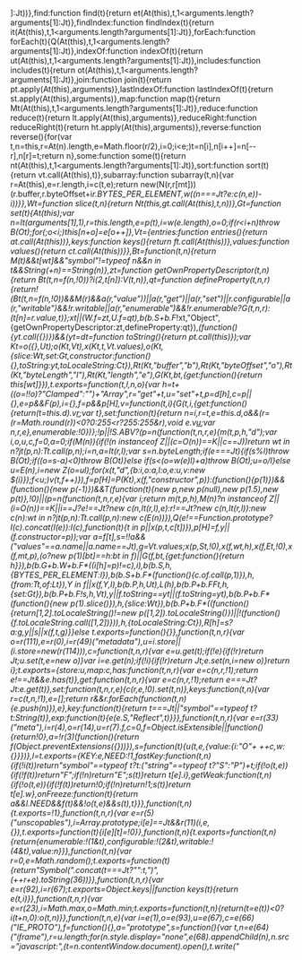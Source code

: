 ]:Jt))},find:function find(t){return et(At(this),t,1<arguments.length?arguments[1]:Jt)},findIndex:function findIndex(t){return it(At(this),t,1<arguments.length?arguments[1]:Jt)},forEach:function forEach(t){Q(At(this),t,1<arguments.length?arguments[1]:Jt)},indexOf:function indexOf(t){return ut(At(this),t,1<arguments.length?arguments[1]:Jt)},includes:function includes(t){return ot(At(this),t,1<arguments.length?arguments[1]:Jt)},join:function join(t){return pt.apply(At(this),arguments)},lastIndexOf:function lastIndexOf(t){return st.apply(At(this),arguments)},map:function map(t){return Mt(At(this),t,1<arguments.length?arguments[1]:Jt)},reduce:function reduce(t){return lt.apply(At(this),arguments)},reduceRight:function reduceRight(t){return ht.apply(At(this),arguments)},reverse:function reverse(){for(var t,n=this,r=At(n).length,e=Math.floor(r/2),i=0;i<e;)t=n[i],n[i++]=n[--r],n[r]=t;return n},some:function some(t){return nt(At(this),t,1<arguments.length?arguments[1]:Jt)},sort:function sort(t){return vt.call(At(this),t)},subarray:function subarray(t,n){var r=At(this),e=r.length,i=c(t,e);return new(N(r,r[mt]))(r.buffer,r.byteOffset+i*r.BYTES_PER_ELEMENT,w((n===Jt?e:c(n,e))-i))}},Wt=function slice(t,n){return Nt(this,gt.call(At(this),t,n))},Gt=function set(t){At(this);var n=It(arguments[1],1),r=this.length,e=p(t),i=w(e.length),o=0;if(r<i+n)throw B(Ot);for(;o<i;)this[n+o]=e[o++]},Vt={entries:function entries(){return at.call(At(this))},keys:function keys(){return ft.call(At(this))},values:function values(){return ct.call(At(this))}},Bt=function(t,n){return M(t)&&t[wt]&&"symbol"!=typeof n&&n in t&&String(+n)==String(n)},zt=function getOwnPropertyDescriptor(t,n){return Bt(t,n=f(n,!0))?i(2,t[n]):V(t,n)},qt=function defineProperty(t,n,r){return!(Bt(t,n=f(n,!0))&&M(r)&&a(r,"value"))||a(r,"get")||a(r,"set")||r.configurable||a(r,"writable")&&!r.writable||a(r,"enumerable")&&!r.enumerable?G(t,n,r):(t[n]=r.value,t)};xt||(W.f=zt,U.f=qt),b(b.S+b.F*!xt,"Object",{getOwnPropertyDescriptor:zt,defineProperty:qt}),_(function(){yt.call({})})&&(yt=dt=function toString(){return pt.call(this)});var Kt=o({},Ut);o(Kt,Vt),x(Kt,_t,Vt.values),o(Kt,{slice:Wt,set:Gt,constructor:function(){},toString:yt,toLocaleString:Ct}),Rt(Kt,"buffer","b"),Rt(Kt,"byteOffset","o"),Rt(Kt,"byteLength","l"),Rt(Kt,"length","e"),G(Kt,bt,{get:function(){return this[wt]}}),t.exports=function(t,l,n,o){var h=t+((o=!!o)?"Clamped":"")+"Array",r="get"+t,u="set"+t,p=d[h],c=p||{},e=p&&F(p),i={},f=p&&p[H],v=function(t,i){G(t,i,{get:function(){return(t=this._d).v[r](i*l+t.o,Pt);var t},set:function(t){return n=i,r=t,e=this._d,o&&(r=(r=Math.round(r))<0?0:255<r?255:255&r),void e.v[u](n*l+e.o,r,Pt);var n,r,e},enumerable:!0})};!p||!S.ABV?(p=n(function(t,n,r,e){m(t,p,h,"_d");var i,o,u,c,f=0,a=0;if(M(n)){if(!(n instanceof Z||(c=O(n))==K||c==J))return wt in n?jt(p,n):Tt.call(p,n);i=n,a=It(r,l);var s=n.byteLength;if(e===Jt){if(s%l)throw B(Ot);if((o=s-a)<0)throw B(Ot)}else if(s<(o=w(e)*l)+a)throw B(Ot);u=o/l}else u=E(n),i=new Z(o=u*l);for(x(t,"_d",{b:i,o:a,l:o,e:u,v:new $(i)});f<u;)v(t,f++)}),f=p[H]=P(Kt),x(f,"constructor",p)):_(function(){p(1)})&&_(function(){new p(-1)})&&T(function(t){new p,new p(null),new p(1.5),new p(t)},!0)||(p=n(function(t,n,r,e){var i;return m(t,p,h),M(n)?n instanceof Z||(i=O(n))==K||i==J?e!==Jt?new c(n,It(r,l),e):r!==Jt?new c(n,It(r,l)):new c(n):wt in n?jt(p,n):Tt.call(p,n):new c(E(n))}),Q(e!==Function.prototype?I(c).concat(I(e)):I(c),function(t){t in p||x(p,t,c[t])}),p[H]=f,y||(f.constructor=p));var a=f[_t],s=!!a&&("values"==a.name||a.name==Jt),g=Vt.values;x(p,St,!0),x(f,wt,h),x(f,Et,!0),x(f,mt,p),(o?new p(1)[bt]==h:bt in f)||G(f,bt,{get:function(){return h}}),b(b.G+b.W+b.F*((i[h]=p)!=c),i),b(b.S,h,{BYTES_PER_ELEMENT:l}),b(b.S+b.F*_(function(){c.of.call(p,1)}),h,{from:Tt,of:Lt}),Y in f||x(f,Y,l),b(b.P,h,Ut),L(h),b(b.P+b.F*Ft,h,{set:Gt}),b(b.P+b.F*!s,h,Vt),y||f.toString==yt||(f.toString=yt),b(b.P+b.F*_(function(){new p(1).slice()}),h,{slice:Wt}),b(b.P+b.F*(_(function(){return[1,2].toLocaleString()!=new p([1,2]).toLocaleString()})||!_(function(){f.toLocaleString.call([1,2])})),h,{toLocaleString:Ct}),R[h]=s?a:g,y||s||x(f,_t,g)}}else t.exports=function(){}},function(t,n,r){var o=r(111),e=r(0),i=r(49)("metadata"),u=i.store||(i.store=new(r(114))),c=function(t,n,r){var e=u.get(t);if(!e){if(!r)return Jt;u.set(t,e=new o)}var i=e.get(n);if(!i){if(!r)return Jt;e.set(n,i=new o)}return i};t.exports={store:u,map:c,has:function(t,n,r){var e=c(n,r,!1);return e!==Jt&&e.has(t)},get:function(t,n,r){var e=c(n,r,!1);return e===Jt?Jt:e.get(t)},set:function(t,n,r,e){c(r,e,!0).set(t,n)},keys:function(t,n){var r=c(t,n,!1),e=[];return r&&r.forEach(function(t,n){e.push(n)}),e},key:function(t){return t===Jt||"symbol"==typeof t?t:String(t)},exp:function(t){e(e.S,"Reflect",t)}}},function(t,n,r){var e=r(33)("meta"),i=r(4),o=r(14),u=r(7).f,c=0,f=Object.isExtensible||function(){return!0},a=!r(3)(function(){return f(Object.preventExtensions({}))}),s=function(t){u(t,e,{value:{i:"O"+ ++c,w:{}}})},l=t.exports={KEY:e,NEED:!1,fastKey:function(t,n){if(!i(t))return"symbol"==typeof t?t:("string"==typeof t?"S":"P")+t;if(!o(t,e)){if(!f(t))return"F";if(!n)return"E";s(t)}return t[e].i},getWeak:function(t,n){if(!o(t,e)){if(!f(t))return!0;if(!n)return!1;s(t)}return t[e].w},onFreeze:function(t){return a&&l.NEED&&f(t)&&!o(t,e)&&s(t),t}}},function(t,n){t.exports=!1},function(t,n,r){var e=r(5)("unscopables"),i=Array.prototype;i[e]==Jt&&r(11)(i,e,{}),t.exports=function(t){i[e][t]=!0}},function(t,n){t.exports=function(t,n){return{enumerable:!(1&t),configurable:!(2&t),writable:!(4&t),value:n}}},function(t,n){var r=0,e=Math.random();t.exports=function(t){return"Symbol(".concat(t===Jt?"":t,")_",(++r+e).toString(36))}},function(t,n,r){var e=r(92),i=r(67);t.exports=Object.keys||function keys(t){return e(t,i)}},function(t,n,r){var e=r(23),i=Math.max,o=Math.min;t.exports=function(t,n){return(t=e(t))<0?i(t+n,0):o(t,n)}},function(t,n,e){var i=e(1),o=e(93),u=e(67),c=e(66)("IE_PROTO"),f=function(){},a="prototype",s=function(){var t,n=e(64)("iframe"),r=u.length;for(n.style.display="none",e(68).appendChild(n),n.src="javascript:",(t=n.contentWindow.document).open(),t.write("<script>document.F=Object<\/script>"),t.close(),s=t.F;r--;)delete s[a][u[r]];return s()};t.exports=Object.create||function create(t,n){var r;return null!==t?(f[a]=i(t),r=new f,f[a]=null,r[c]=t):r=s(),n===Jt?r:o(r,n)}},function(t,n,r){var e=r(92),i=r(67).concat("length","prototype");n.f=Object.getOwnPropertyNames||function getOwnPropertyNames(t){return e(t,i)}},function(t,n,r){var e=r(2),i=r(7),o=r(6),u=r(5)("species");t.exports=function(t){var n=e[t];o&&n&&!n[u]&&i.f(n,u,{configurable:!0,get:function(){return this}})}},function(t,n){t.exports=function(t,n,r,e){if(!(t instanceof n)||e!==Jt&&e in t)throw TypeError(r+": incorrect invocation!");return t}},function(t,n,r){var h=r(18),p=r(104),v=r(80),g=r(1),y=r(8),d=r(82),_={},b={};(n=t.exports=function(t,n,r,e,i){var o,u,c,f,a=i?function(){return t}:d(t),s=h(r,e,n?2:1),l=0;if("function"!=typeof a)throw TypeError(t+" is not iterable!");if(v(a)){for(o=y(t.length);l<o;l++)if((f=n?s(g(u=t[l])[0],u[1]):s(t[l]))===_||f===b)return f}else for(c=a.call(t);!(u=c.next()).done;)if((f=p(c,s,u.value,n))===_||f===b)return f}).BREAK=_,n.RETURN=b},function(t,n,r){var i=r(12);t.exports=function(t,n,r){for(var e in n)i(t,e,n[e],r);return t}},function(t,n,r){var e=r(7).f,i=r(14),o=r(5)("toStringTag");t.exports=function(t,n,r){t&&!i(t=r?t:t.prototype,o)&&e(t,o,{configurable:!0,value:n})}},function(t,n,r){var u=r(0),e=r(22),c=r(3),f=r(71),i="["+f+"]",o=RegExp("^"+i+i+"*"),a=RegExp(i+i+"*$"),s=function(t,n,r){var e={},i=c(function(){return!!f[t]()||"​"!="​"[t]()}),o=e[t]=i?n(l):f[t];r&&(e[r]=o),u(u.P+u.F*i,"String",e)},l=s.trim=function(t,n){return t=String(e(t)),1&n&&(t=t.replace(o,"")),2&n&&(t=t.replace(a,"")),t};t.exports=s},function(t,n){t.exports={}},function(t,n,r){var e=r(4);t.exports=function(t,n){if(!e(t)||t._t!==n)throw TypeError("Incompatible receiver, "+n+" required!");return t}},function(t,n,r){var e=r(19);t.exports=Object("z").propertyIsEnumerable(0)?Object:function(t){return"String"==e(t)?t.split(""):Object(t)}},function(t,n){n.f={}.propertyIsEnumerable},function(t,n,r){var i=r(19),o=r(5)("toStringTag"),u="Arguments"==i(function(){return arguments}());t.exports=function(t){var n,r,e;return t===Jt?"Undefined":null===t?"Null":"string"==typeof(r=function(t,n){try{return t[n]}catch(r){}}(n=Object(t),o))?r:u?i(n):"Object"==(e=i(n))&&"function"==typeof n.callee?"Arguments":e}},function(t,n,r){var e=r(26),i=r(2),o="__core-js_shared__",u=i[o]||(i[o]={});(t.exports=function(t,n){return u[t]||(u[t]=n!==Jt?n:{})})("versions",[]).push({version:e.version,mode:r(30)?"pure":"global",copyright:"© 2018 Denis Pushkarev (zloirock.ru)"})},function(t,n,r){var f=r(15),a=r(8),s=r(35);t.exports=function(c){return function(t,n,r){var e,i=f(t),o=a(i.length),u=s(r,o);if(c&&n!=n){for(;u<o;)if((e=i[u++])!=e)return!0}else for(;u<o;u++)if((c||u in i)&&i[u]===n)return c||u||0;return!c&&-1}}},function(t,n){n.f=Object.getOwnPropertySymbols},function(t,n,r){var e=r(19);t.exports=Array.isArray||function isArray(t){return"Array"==e(t)}},function(t,n,r){var e=r(4),i=r(19),o=r(5)("match");t.exports=function(t){var n;return e(t)&&((n=t[o])!==Jt?!!n:"RegExp"==i(t))}},function(t,n,r){var o=r(5)("iterator"),u=!1;try{var e=[7][o]();e["return"]=function(){u=!0},Array.from(e,function(){throw 2})}catch(c){}t.exports=function(t,n){if(!n&&!u)return!1;var r=!1;try{var e=[7],i=e[o]();i.next=function(){return{done:r=!0}},e[o]=function(){return i},t(e)}catch(c){}return r}},function(t,n,r){var e=r(1);t.exports=function(){var t=e(this),n="";return t.global&&(n+="g"),t.ignoreCase&&(n+="i"),t.multiline&&(n+="m"),t.unicode&&(n+="u"),t.sticky&&(n+="y"),n}},function(t,n,r){var c=r(11),f=r(12),a=r(3),s=r(22),l=r(5);t.exports=function(n,t,r){var e=l(n),i=r(s,e,""[n]),o=i[0],u=i[1];a(function(){var t={};return t[e]=function(){return 7},7!=""[n](t)})&&(f(String.prototype,n,o),c(RegExp.prototype,e,2==t?function(t,n){return u.call(t,this,n)}:function(t){return u.call(t,this)}))}},function(t,n,r){var i=r(1),o=r(10),u=r(5)("species");t.exports=function(t,n){var r,e=i(t).constructor;return e===Jt||(r=i(e)[u])==Jt?n:o(r)}},function(t,n,r){var e=r(2).navigator;t.exports=e&&e.userAgent||""},function(t,n,r){var d=r(2),_=r(0),b=r(12),S=r(41),m=r(29),x=r(40),w=r(39),E=r(4),O=r(3),M=r(54),P=r(42),F=r(70);t.exports=function(e,t,n,r,i,o){var u=d[e],c=u,f=i?"set":"add",a=c&&c.prototype,s={},l=function(t){var r=a[t];b(a,t,"delete"==t?function(t){return!(o&&!E(t))&&r.call(this,0===t?0:t)}:"has"==t?function has(t){return!(o&&!E(t))&&r.call(this,0===t?0:t)}:"get"==t?function get(t){return o&&!E(t)?Jt:r.call(this,0===t?0:t)}:"add"==t?function add(t){return r.call(this,0===t?0:t),this}:function set(t,n){return r.call(this,0===t?0:t,n),this})};if("function"==typeof c&&(o||a.forEach&&!O(function(){(new c).entries().next()}))){var h=new c,p=h[f](o?{}:-0,1)!=h,v=O(function(){h.has(1)}),g=M(function(t){new c(t)}),y=!o&&O(function(){for(var t=new c,n=5;n--;)t[f](n,n);return!t.has(-0)});g||(((c=t(function(t,n){w(t,c,e);var r=F(new u,t,c);return n!=Jt&&x(n,i,r[f],r),r})).prototype=a).constructor=c),(v||y)&&(l("delete"),l("has"),i&&l("get")),(y||p)&&l(f),o&&a.clear&&delete a.clear}else c=r.getConstructor(t,e,i,f),S(c.prototype,n),m.NEED=!0;return P(c,e),_(_.G+_.W+_.F*((s[e]=c)!=u),s),o||r.setStrong(c,e,i),c}},function(t,n,r){for(var e,i=r(2),o=r(11),u=r(33),c=u("typed_array"),f=u("view"),a=!(!i.ArrayBuffer||!i.DataView),s=a,l=0,h="Int8Array,Uint8Array,Uint8ClampedArray,Int16Array,Uint16Array,Int32Array,Uint32Array,Float32Array,Float64Array".split(",");l<9;)(e=i[h[l++]])?(o(e.prototype,c,!0),o(e.prototype,f,!0)):s=!1;t.exports={ABV:a,CONSTR:s,TYPED:c,VIEW:f}},function(t,n,r){t.exports=r(30)||!r(3)(function(){var t=Math.random();__defineSetter__.call(null,t,function(){}),delete r(2)[t]})},function(t,n,r){var e=r(0);t.exports=function(t){e(e.S,t,{of:function of(){for(var t=arguments.length,n=new Array(t);t--;)n[t]=arguments[t];return new this(n)}})}},function(t,n,r){var e=r(0),u=r(10),c=r(18),f=r(40);t.exports=function(t){e(e.S,t,{from:function from(t){var n,r,e,i,o=arguments[1];return u(this),(n=o!==Jt)&&u(o),t==Jt?new this:(r=[],n?(e=0,i=c(o,arguments[2],2),f(t,!1,function(t){r.push(i(t,e++))})):f(t,!1,r.push,r),new this(r))}})}},function(t,n,r){var e=r(4),i=r(2).document,o=e(i)&&e(i.createElement);t.exports=function(t){return o?i.createElement(t):{}}},function(t,n,r){var e=r(2),i=r(26),o=r(30),u=r(91),c=r(7).f;t.exports=function(t){var n=i.Symbol||(i.Symbol=o?{}:e.Symbol||{});"_"==t.charAt(0)||t in n||c(n,t,{value:u.f(t)})}},function(t,n,r){var e=r(49)("keys"),i=r(33);t.exports=function(t){return e[t]||(e[t]=i(t))}},function(t,n){t.exports="constructor,hasOwnProperty,isPrototypeOf,propertyIsEnumerable,toLocaleString,toString,valueOf".split(",")},function(t,n,r){var e=r(2).document;t.exports=e&&e.documentElement},function(t,n,i){var r=i(4),e=i(1),o=function(t,n){if(e(t),!r(n)&&null!==n)throw TypeError(n+": can't set as prototype!")};t.exports={set:Object.setPrototypeOf||("__proto__"in{}?function(t,r,e){try{(e=i(18)(Function.call,i(16).f(Object.prototype,"__proto__").set,2))(t,[]),r=!(t instanceof Array)}catch(n){r=!0}return function setPrototypeOf(t,n){return o(t,n),r?t.__proto__=n:e(t,n),t}}({},!1):Jt),check:o}},function(t,n,r){var o=r(4),u=r(69).set;t.exports=function(t,n,r){var e,i=n.constructor;return i!==r&&"function"==typeof i&&(e=i.prototype)!==r.prototype&&o(e)&&u&&u(t,e),t}},function(t,n){t.exports="\t\n\x0B\f\r   ᠎             　\u2028\u2029\ufeff"},function(t,n,r){var i=r(23),o=r(22);t.exports=function repeat(t){var n=String(o(this)),r="",e=i(t);if(e<0||e==Infinity)throw RangeError("Count can't be negative");for(;0<e;(e>>>=1)&&(n+=n))1&e&&(r+=n);return r}},function(t,n){t.exports=Math.sign||function sign(t){return 0==(t=+t)||t!=t?t:t<0?-1:1}},function(t,n){var r=Math.expm1;t.exports=!r||22025.465794806718<r(10)||r(10)<22025.465794806718||-2e-17!=r(-2e-17)?function expm1(t){return 0==(t=+t)?t:-1e-6<t&&t<1e-6?t+t*t/2:Math.exp(t)-1}:r},function(t,n,r){var f=r(23),a=r(22);t.exports=function(c){return function(t,n){var r,e,i=String(a(t)),o=f(n),u=i.length;return o<0||u<=o?c?"":Jt:(r=i.charCodeAt(o))<55296||56319<r||o+1===u||(e=i.charCodeAt(o+1))<56320||57343<e?c?i.charAt(o):r:c?i.slice(o,o+2):e-56320+(r-55296<<10)+65536}}},function(t,n,r){var e=r(53),i=r(22);t.exports=function(t,n,r){if(e(n))throw TypeError("String#"+r+" doesn't accept regex!");return String(i(t))}},function(t,n,r){var i=r(5)("match");t.exports=function(t){var n=/./;try{"/./"[t](n)}catch(r){try{return n[i]=!1,!"/./"[t](n)}catch(e){}}return!0}},function(t,n,r){var b=r(30),S=r(0),m=r(12),x=r(11),w=r(44),E=r(79),O=r(42),M=r(17),P=r(5)("iterator"),F=!([].keys&&"next"in[].keys()),I="values",A=function(){return this};t.exports=function(t,n,r,e,i,o,u){E(r,n,e);var c,f,a,s=function(t){if(!F&&t in v)return v[t];switch(t){case"keys":return function keys(){return new r(this,t)};case I:return function values(){return new r(this,t)}}return function entries(){return new r(this,t)}},l=n+" Iterator",h=i==I,p=!1,v=t.prototype,g=v[P]||v["@@iterator"]||i&&v[i],y=g||s(i),d=i?h?s("entries"):y:Jt,_="Array"==n&&v.entries||g;if(_&&(a=M(_.call(new t)))!==Object.prototype&&a.next&&(O(a,l,!0),b||"function"==typeof a[P]||x(a,P,A)),h&&g&&g.name!==I&&(p=!0,y=function values(){return g.call(this)}),b&&!u||!F&&!p&&v[P]||x(v,P,y),w[n]=y,w[l]=A,i)if(c={values:h?y:s(I),keys:o?y:s("keys"),entries:d},u)for(f in c)f in v||m(v,f,c[f]);else S(S.P+S.F*(F||p),n,c);return c}},function(t,n,r){var e=r(36),i=r(32),o=r(42),u={};r(11)(u,r(5)("iterator"),function(){return this}),t.exports=function(t,n,r){t.prototype=e(u,{next:i(1,r)}),o(t,n+" Iterator")}},function(t,n,r){var e=r(44),i=r(5)("iterator"),o=Array.prototype;t.exports=function(t){return t!==Jt&&(e.Array===t||o[i]===t)}},function(t,n,r){var e=r(7),i=r(32);t.exports=function(t,n,r){n in t?e.f(t,n,i(0,r)):t[n]=r}},function(t,n,r){var e=r(48),i=r(5)("iterator"),o=r(44);t.exports=r(26).getIteratorMethod=function(t){if(t!=Jt)return t[i]||t["@@iterator"]||o[e(t)]}},function(t,n,r){var e=r(208);t.exports=function(t,n){return new(e(t))(n)}},function(t,n,r){var c=r(9),f=r(35),a=r(8);t.exports=function fill(t){for(var n=c(this),r=a(n.length),e=arguments.length,i=f(1<e?arguments[1]:Jt,r),o=2<e?arguments[2]:Jt,u=o===Jt?r:f(o,r);i<u;)n[i++]=t;return n}},function(t,n,r){var e=r(31),i=r(107),o=r(44),u=r(15);t.exports=r(78)(Array,"Array",function(t,n){this._t=u(t),this._i=0,this._k=n},function(){var t=this._t,n=this._k,r=this._i++;return!t||t.length<=r?(this._t=Jt,i(1)):i(0,"keys"==n?r:"values"==n?t[r]:[r,t[r]])},"values"),o.Arguments=o.Array,e("keys"),e("values"),e("entries")},function(t,n,r){var e,i,o,u=r(18),c=r(97),f=r(68),a=r(64),s=r(2),l=s.process,h=s.setImmediate,p=s.clearImmediate,v=s.MessageChannel,g=s.Dispatch,y=0,d={},_="onreadystatechange",b=function(){var t=+this;if(d.hasOwnProperty(t)){var n=d[t];delete d[t],n()}},S=function(t){b.call(t.data)};h&&p||(h=function setImmediate(t){for(var n=[],r=1;r<arguments.length;)n.push(arguments[r++]);return d[++y]=function(){c("function"==typeof t?t:Function(t),n)},e(y),y},p=function clearImmediate(t){delete d[t]},"process"==r(19)(l)?e=function(t){l.nextTick(u(b,t,1))}:g&&g.now?e=function(t){g.now(u(b,t,1))}:v?(o=(i=new v).port2,i.port1.onmessage=S,e=u(o.postMessage,o,1)):s.addEventListener&&"function"==typeof postMessage&&!s.importScripts?(e=function(t){s.postMessage(t+"","*")},s.addEventListener("message",S,!1)):e=_ in a("script")?function(t){f.appendChild(a("script"))[_]=function(){f.removeChild(this),b.call(t)}}:function(t){setTimeout(u(b,t,1),0)}),t.exports={set:h,clear:p}},function(t,n,r){var c=r(2),f=r(86).set,a=c.MutationObserver||c.WebKitMutationObserver,s=c.process,l=c.Promise,h="process"==r(19)(s);t.exports=function(){var e,i,o,t=function(){var t,n;for(h&&(t=s.domain)&&t.exit();e;){n=e.fn,e=e.next;try{n()}catch(r){throw e?o():i=Jt,r}}i=Jt,t&&t.enter()};if(h)o=function(){s.nextTick(t)};else if(!a||c.navigator&&c.navigator.standalone)if(l&&l.resolve){var n=l.resolve(Jt);o=function(){n.then(t)}}else o=function(){f.call(c,t)};else{var r=!0,u=document.createTextNode("");new a(t).observe(u,{characterData:!0}),o=function(){u.data=r=!r}}return function(t){var n={fn:t,next:Jt};i&&(i.next=n),e||(e=n,o()),i=n}}},function(t,n,r){var i=r(10);function PromiseCapability(t){var r,e;this.promise=new t(function(t,n){if(r!==Jt||e!==Jt)throw TypeError("Bad Promise constructor");r=t,e=n}),this.resolve=i(r),this.reject=i(e)}t.exports.f=function(t){return new PromiseCapability(t)}},function(t,n,r){var e=r(2),i=r(6),o=r(30),u=r(60),c=r(11),f=r(41),a=r(3),s=r(39),l=r(23),h=r(8),p=r(117),v=r(37).f,g=r(7).f,y=r(84),d=r(42),_="ArrayBuffer",b="DataView",S="prototype",m="Wrong index!",x=e[_],w=e[b],E=e.Math,O=e.RangeError,M=e.Infinity,P=x,F=E.abs,I=E.pow,A=E.floor,k=E.log,N=E.LN2,j="byteLength",R="byteOffset",T=i?"_b":"buffer",L=i?"_l":j,D=i?"_o":R;function packIEEE754(t,n,r){var e,i,o,u=new Array(r),c=8*r-n-1,f=(1<<c)-1,a=f>>1,s=23===n?I(2,-24)-I(2,-77):0,l=0,h=t<0||0===t&&1/t<0?1:0;for((t=F(t))!=t||t===M?(i=t!=t?1:0,e=f):(e=A(k(t)/N),t*(o=I(2,-e))<1&&(e--,o*=2),2<=(t+=1<=e+a?s/o:s*I(2,1-a))*o&&(e++,o/=2),f<=e+a?(i=0,e=f):1<=e+a?(i=(t*o-1)*I(2,n),e+=a):(i=t*I(2,a-1)*I(2,n),e=0));8<=n;u[l++]=255&i,i/=256,n-=8);for(e=e<<n|i,c+=n;0<c;u[l++]=255&e,e/=256,c-=8);return u[--l]|=128*h,u}function unpackIEEE754(t,n,r){var e,i=8*r-n-1,o=(1<<i)-1,u=o>>1,c=i-7,f=r-1,a=t[f--],s=127&a;for(a>>=7;0<c;s=256*s+t[f],f--,c-=8);for(e=s&(1<<-c)-1,s>>=-c,c+=n;0<c;e=256*e+t[f],f--,c-=8);if(0===s)s=1-u;else{if(s===o)return e?NaN:a?-M:M;e+=I(2,n),s-=u}return(a?-1:1)*e*I(2,s-n)}function unpackI32(t){return t[3]<<24|t[2]<<16|t[1]<<8|t[0]}function packI8(t){return[255&t]}function packI16(t){return[255&t,t>>8&255]}function packI32(t){return[255&t,t>>8&255,t>>16&255,t>>24&255]}function packF64(t){return packIEEE754(t,52,8)}function packF32(t){return packIEEE754(t,23,4)}function addGetter(t,n,r){g(t[S],n,{get:function(){return this[r]}})}function get(t,n,r,e){var i=p(+r);if(t[L]<i+n)throw O(m);var o=i+t[D],u=t[T]._b.slice(o,o+n);return e?u:u.reverse()}function set(t,n,r,e,i,o){var u=p(+r);if(t[L]<u+n)throw O(m);for(var c=t[T]._b,f=u+t[D],a=e(+i),s=0;s<n;s++)c[f+s]=a[o?s:n-s-1]}if(u.ABV){if(!a(function(){x(1)})||!a(function(){new x(-1)})||a(function(){return new x,new x(1.5),new x(NaN),x.name!=_})){for(var C,U=(x=function ArrayBuffer(t){return s(this,x),new P(p(t))})[S]=P[S],W=v(P),G=0;G<W.length;)(C=W[G++])in x||c(x,C,P[C]);o||(U.constructor=x)}var V=new w(new x(2)),B=w[S].setInt8;V.setInt8(0,2147483648),V.setInt8(1,2147483649),!V.getInt8(0)&&V.getInt8(1)||f(w[S],{setInt8:function setInt8(t,n){B.call(this,t,n<<24>>24)},setUint8:function setUint8(t,n){B.call(this,t,n<<24>>24)}},!0)}else x=function ArrayBuffer(t){s(this,x,_);var n=p(t);this._b=y.call(new Array(n),0),this[L]=n},w=function DataView(t,n,r){s(this,w,b),s(t,x,b);var e=t[L],i=l(n);if(i<0||e<i)throw O("Wrong offset!");if(e<i+(r=r===Jt?e-i:h(r)))throw O("Wrong length!");this[T]=t,this[D]=i,this[L]=r},i&&(addGetter(x,j,"_l"),addGetter(w,"buffer","_b"),addGetter(w,j,"_l"),addGetter(w,R,"_o")),f(w[S],{getInt8:function getInt8(t){return get(this,1,t)[0]<<24>>24},getUint8:function getUint8(t){return get(this,1,t)[0]},getInt16:function getInt16(t){var n=get(this,2,t,arguments[1]);return(n[1]<<8|n[0])<<16>>16},getUint16:function getUint16(t){var n=get(this,2,t,arguments[1]);return n[1]<<8|n[0]},getInt32:function getInt32(t){return unpackI32(get(this,4,t,arguments[1]))},getUint32:function getUint32(t){return unpackI32(get(this,4,t,arguments[1]))>>>0},getFloat32:function getFloat32(t){return unpackIEEE754(get(this,4,t,arguments[1]),23,4)},getFloat64:function getFloat64(t){return unpackIEEE754(get(this,8,t,arguments[1]),52,8)},setInt8:function setInt8(t,n){set(this,1,t,packI8,n)},setUint8:function setUint8(t,n){set(this,1,t,packI8,n)},setInt16:function setInt16(t,n){set(this,2,t,packI16,n,arguments[2])},setUint16:function setUint16(t,n){set(this,2,t,packI16,n,arguments[2])},setInt32:function setInt32(t,n){set(this,4,t,packI32,n,arguments[2])},setUint32:function setUint32(t,n){set(this,4,t,packI32,n,arguments[2])},setFloat32:function setFloat32(t,n){set(this,4,t,packF32,n,arguments[2])},setFloat64:function setFloat64(t,n){set(this,8,t,packF64,n,arguments[2])}});d(x,_),d(w,b),c(w[S],u.VIEW,!0),n[_]=x,n[b]=w},function(t,n,r){t.exports=!r(6)&&!r(3)(function(){return 7!=Object.defineProperty(r(64)("div"),"a",{get:function(){return 7}}).a})},function(t,n,r){n.f=r(5)},function(t,n,r){var u=r(14),c=r(15),f=r(50)(!1),a=r(66)("IE_PROTO");t.exports=function(t,n){var r,e=c(t),i=0,o=[];for(r in e)r!=a&&u(e,r)&&o.push(r);for(;i<n.length;)u(e,r=n[i++])&&(~f(o,r)||o.push(r));return o}},function(t,n,r){var u=r(7),c=r(1),f=r(34);t.exports=r(6)?Object.defineProperties:function defineProperties(t,n){c(t);for(var r,e=f(n),i=e.length,o=0;o<i;)u.f(t,r=e[o++],n[r]);return t}},function(t,n,r){var e=r(15),i=r(37).f,o={}.toString,u="object"==typeof window&&window&&Object.getOwnPropertyNames?Object.getOwnPropertyNames(window):[];t.exports.f=function getOwnPropertyNames(t){return u&&"[object Window]"==o.call(t)?function(t){try{return i(t)}catch(n){return u.slice()}}(t):i(e(t))}},function(t,n,r){var h=r(34),p=r(51),v=r(47),g=r(9),y=r(46),i=Object.assign;t.exports=!i||r(3)(function(){var t={},n={},r=Symbol(),e="abcdefghijklmnopqrst";return t[r]=7,e.split("").forEach(function(t){n[t]=t}),7!=i({},t)[r]||Object.keys(i({},n)).join("")!=e})?function assign(t,n){for(var r=g(t),e=arguments.length,i=1,o=p.f,u=v.f;i<e;)for(var c,f=y(arguments[i++]),a=o?h(f).concat(o(f)):h(f),s=a.length,l=0;l<s;)u.call(f,c=a[l++])&&(r[c]=f[c]);return r}:i},function(t,n,r){var o=r(10),u=r(4),c=r(97),f=[].slice,a={};t.exports=Function.bind||function bind(n){var r=o(this),e=f.call(arguments,1),i=function(){var t=e.concat(
f.call(arguments));return this instanceof i?function(t,n,r){if(!(n in a)){for(var e=[],i=0;i<n;i++)e[i]="a["+i+"]";a[n]=Function("F,a","return new F("+e.join(",")+")")}return a[n](t,r)}(r,t.length,t):c(r,t,n)};return u(r.prototype)&&(i.prototype=r.prototype),i}},function(t,n){t.exports=function(t,n,r){var e=r===Jt;switch(n.length){case 0:return e?t():t.call(r);case 1:return e?t(n[0]):t.call(r,n[0]);case 2:return e?t(n[0],n[1]):t.call(r,n[0],n[1]);case 3:return e?t(n[0],n[1],n[2]):t.call(r,n[0],n[1],n[2]);case 4:return e?t(n[0],n[1],n[2],n[3]):t.call(r,n[0],n[1],n[2],n[3])}return t.apply(r,n)}},function(t,n,r){var e=r(19);t.exports=function(t,n){if("number"!=typeof t&&"Number"!=e(t))throw TypeError(n);return+t}},function(t,n,r){var e=r(4),i=Math.floor;t.exports=function isInteger(t){return!e(t)&&isFinite(t)&&i(t)===t}},function(t,n,r){var e=r(2).parseFloat,i=r(43).trim;t.exports=1/e(r(71)+"-0")!=-Infinity?function parseFloat(t){var n=i(String(t),3),r=e(n);return 0===r&&"-"==n.charAt(0)?-0:r}:e},function(t,n,r){var e=r(2).parseInt,i=r(43).trim,o=r(71),u=/^[-+]?0[xX]/;t.exports=8!==e(o+"08")||22!==e(o+"0x16")?function parseInt(t,n){var r=i(String(t),3);return e(r,n>>>0||(u.test(r)?16:10))}:e},function(t,n){t.exports=Math.log1p||function log1p(t){return-1e-8<(t=+t)&&t<1e-8?t-t*t/2:Math.log(1+t)}},function(t,n,r){var o=r(73),e=Math.pow,u=e(2,-52),c=e(2,-23),f=e(2,127)*(2-c),a=e(2,-126);t.exports=Math.fround||function fround(t){var n,r,e=Math.abs(t),i=o(t);return e<a?i*(e/a/c+1/u-1/u)*a*c:f<(r=(n=(1+c/u)*e)-(n-e))||r!=r?i*Infinity:i*r}},function(t,n,r){var u=r(1);t.exports=function(t,n,r,e){try{return e?n(u(r)[0],r[1]):n(r)}catch(o){var i=t["return"];throw i!==Jt&&u(i.call(t)),o}}},function(t,n,r){var s=r(10),l=r(9),h=r(46),p=r(8);t.exports=function(t,n,r,e,i){s(n);var o=l(t),u=h(o),c=p(o.length),f=i?c-1:0,a=i?-1:1;if(r<2)for(;;){if(f in u){e=u[f],f+=a;break}if(f+=a,i?f<0:c<=f)throw TypeError("Reduce of empty array with no initial value")}for(;i?0<=f:f<c;f+=a)f in u&&(e=n(e,u[f],f,o));return e}},function(t,n,r){var a=r(9),s=r(35),l=r(8);t.exports=[].copyWithin||function copyWithin(t,n){var r=a(this),e=l(r.length),i=s(t,e),o=s(n,e),u=2<arguments.length?arguments[2]:Jt,c=Math.min((u===Jt?e:s(u,e))-o,e-i),f=1;for(o<i&&i<o+c&&(f=-1,o+=c-1,i+=c-1);0<c--;)o